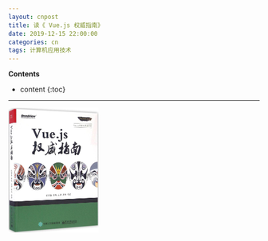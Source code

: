 ```yaml
---
layout: cnpost
title: 读《 Vue.js 权威指南》
date: 2019-12-15 22:00:00
categories: cn
tags: 计算机应用技术
--- 
```


__Contents__

* content
{:toc}


-----
<p>
    <img src="/images/vue-js-tutorials.jpg" width="36%">
</p>

